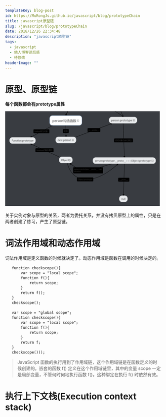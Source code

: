 ```yaml
---
templateKey: blog-post
id: https://MuRongJs.github.io/javascript/blog/prototypeChain
title: javascript原型链
slug: /javascript/blog/prototypeChain
date: 2018/12/26 22:34:48 
description: "javascript原型链"
tags:
  - javascript
  - 他人博客读后感
  - 待修改
headerImage: ""
---
```

# 原型、原型链
**每个函数都会有prototype属性**

![](https://raw.githubusercontent.com/MuRongJs/learningNotes/master/images/javaScript_prototype_prototypeChain.png)

关于实例对象与原型的关系，两者为委托关系，并没有拷贝原型上的属性，只是在两者创建了练习，产生了原型链。

# 词法作用域和动态作用域
词法作用域是定义函数的时候就决定了。动态作用域是函数在调用的时候决定的。
```var scope = "global scope";
   function checkscope(){
       var scope = "local scope";
       function f(){
           return scope;
       }
       return f();
   }
   checkscope();
   
   var scope = "global scope";
   function checkscope(){
       var scope = "local scope";
       function f(){
           return scope;
       }
       return f;
   }
   checkscope()();
```
> JavaScript 函数的执行用到了作用域链，这个作用域链是在函数定义的时候创建的。嵌套的函数 f() 定义在这个作用域链里，其中的变量 scope 一定是局部变量，不管何时何地执行函数 f()，这种绑定在执行 f() 时依然有效。
# 执行上下文栈(Execution context stack)
